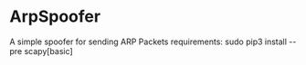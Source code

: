 # ArpSpoofer
A simple spoofer for sending ARP Packets
requirements:
sudo pip3 install --pre scapy[basic]

